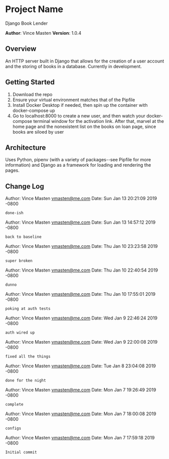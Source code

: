 # Project Name
Django Book Lender

**Author**: Vince Masten
**Version**: 1.0.4

## Overview
An HTTP server built in Django that allows for the creation of a user account and the storing of books in a database. Currently in development.

## Getting Started
1. Download the repo
1. Ensure your virtual environment matches that of the Pipfile
1. Install Docker Desktop if needed, then spin up the container with docker-compose up
2. Go to localhost:8000 to create a new user, and then watch your docker-compose terminal window for the activation link. After that, marvel at the home page and the nonexistent list on the books on loan page, since books are siloed by user

## Architecture
Uses Python, pipenv (with a variety of packages--see Pipfile for more information) and Django as a framework for loading and rendering the pages.

## Change Log

Author: Vince Masten <vmasten@me.com>
Date:   Sun Jan 13 20:21:09 2019 -0800

    done-ish

Author: Vince Masten <vmasten@me.com>
Date:   Sun Jan 13 14:57:12 2019 -0800

    back to baseline

Author: Vince Masten <vmasten@me.com>
Date:   Thu Jan 10 23:23:58 2019 -0800

    super broken

Author: Vince Masten <vmasten@me.com>
Date:   Thu Jan 10 22:40:54 2019 -0800

    dunno

Author: Vince Masten <vmasten@me.com>
Date:   Thu Jan 10 17:55:01 2019 -0800

    poking at auth tests

Author: Vince Masten <vmasten@me.com>
Date:   Wed Jan 9 22:46:24 2019 -0800

    auth wired up

Author: Vince Masten <vmasten@me.com>
Date:   Wed Jan 9 22:00:08 2019 -0800

    fixed all the things

Author: Vince Masten <vmasten@me.com>
Date:   Tue Jan 8 23:04:08 2019 -0800

    done for the night

Author: Vince Masten <vmasten@me.com>
Date:   Mon Jan 7 19:26:49 2019 -0800

    complete

Author: Vince Masten <vmasten@me.com>
Date:   Mon Jan 7 18:00:08 2019 -0800

    configs

Author: Vince Masten <vmasten@me.com>
Date:   Mon Jan 7 17:59:18 2019 -0800

    Initial commit
